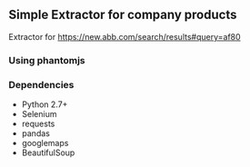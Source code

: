 ## Simple Extractor for company products
Extractor for https://new.abb.com/search/results#query=af80

### Using phantomjs 
### Dependencies
* Python 2.7+
* Selenium
* requests
* pandas
* googlemaps
* BeautifulSoup
